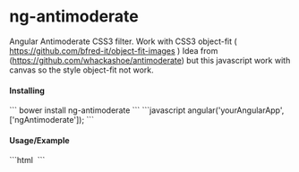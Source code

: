 ng-antimoderate
=================

Angular Antimoderate CSS3 filter. Work with CSS3 object-fit ( https://github.com/bfred-it/object-fit-images )
Idea from (https://github.com/whackashoe/antimoderate) but this javascript work with canvas so the style object-fit not work.


<h4>Installing</h4>
```
bower install ng-antimoderate
```
```javascript
angular('yourAngularApp',['ngAntimoderate']);
```

<h4>Usage/Example</h4>
```html
<img data-ng-src="http://placehold.it/4096x4096" data-ng-antimoderate="http://placehold.it/128x128" data-filter="blur(3px)" data-transition="filter 1s" data-loaded-class="loaded" data-loading-class="loading" >
```
